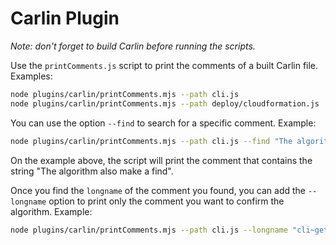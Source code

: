 # Carlin Plugin

_Note: don't forget to build Carlin before running the scripts._

Use the `printComments.js` script to print the comments of a built Carlin file. Examples:

```bash
node plugins/carlin/printComments.mjs --path cli.js
node plugins/carlin/printComments.mjs --path deploy/cloudformation.js
```

You can use the option `--find` to search for a specific comment. Example:

```bash
node plugins/carlin/printComments.mjs --path cli.js --find "The algorithm also make a find"
```

On the example above, the script will print the comment that contains the string "The algorithm also make a find".

Once you find the `longname` of the comment you found, you can add the `--longname` option to print only the comment you want to confirm the algorithm. Example:

```bash
node plugins/carlin/printComments.mjs --path cli.js --longname "cli~getConfig"
```
